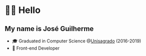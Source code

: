 # 👋🏻 Hello

## My name is José Guilherme

- 🎓 Graduated in Computer Science @[Unisagrado](https://unisagrado.edu.br/) (2016-2019)
- 💼 Front-end Developer
